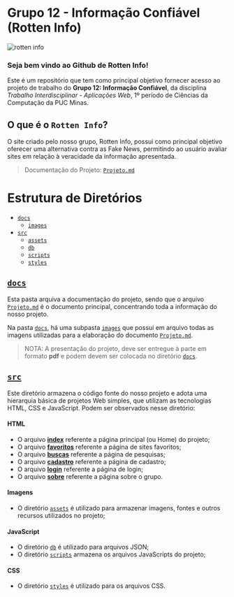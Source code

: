 # Grupo 12 - Informação Confiável (Rotten Info)   

![rotten info](https://i.imgur.com/aARQhdV.png)

### Seja bem vindo ao Github de Rotten Info!

Este é um repositório que tem como principal objetivo
fornecer acesso ao projeto de trabalho do **Grupo 12: Informação Confiável**,
da disciplina _Trabalho Interdisciplinar - Aplicações Web_, 
1º período de Ciências da Computação da PUC Minas.

## O que é o `Rotten Info`?

O site criado pelo nosso grupo, Rotten Info, possui como principal objetivo 
oferecer uma alternativa contra as Fake News, permitindo ao usuário 
avaliar sites em relação à veracidade da informação apresentada.

>Documentação do Projeto: [`Projeto.md`](docs/Projeto.md)

# Estrutura de Diretórios


- [`docs`](/docs)
  - [`images`](/docs/images)
- [`src`](/src)
  - [`assets`](/src/assets)
  - [`db`](/src/db)
  - [`scripts`](/src/scripts)
  - [`styles`](/src/styles)

## [`docs`](/docs)

Esta pasta arquiva a documentação do projeto, sendo que o arquivo
[`Projeto.md`](docs/Projeto.md) é o documento principal, concentrando
toda a informação do nosso projeto.

Na pasta [`docs`](/docs), há uma subpasta [`images`](/docs/images) que possui em arquivo todas as
imagens utilizadas para a elaboração do documento [`Projeto.md`](docs/Projeto.md).

>NOTA: A presentação do projeto, deve ser entregue à parte em formato **pdf** e
>podem devem ser colocada no diretório [`docs`](/docs).

## [`src`](/src)

Este diretório armazena o código fonte do nosso projeto e adota uma hierarquia
básica de projetos Web simples, que utilizam as tecnologias HTML, CSS e
JavaScript. Podem ser observados nesse diretório:

#### HTML
- O arquivo [**index**](/src/index.html) referente a página principal (ou Home) do projeto;
- O arquivo [**favoritos**](/src/favoritos.html) referente a página de sites favoritos;
- O arquivo [**buscas**](/src/buscas.html) referente a página de pesquisas;
- O arquivo [**cadastro**](/src/cadastro.html) referente a página de cadastro;
- O arquivo [**login**](/src/login.html) referente a página de login;
- O arquivo [**sobre**](/src/sobre.html) referente a página sobre o grupo.

#### Imagens
- O diretório [`assets`](/src/assets) é utilizado para armazenar imagens, fontes e
  outros recursos utilizados no projeto;
  

#### JavaScript
- O diretório [`db`](/src/db) é utilizado para arquivos JSON;
- O diretório [`scripts`](/src/scripts) armazena os arquivos JavaScripts do projeto;

#### CSS
- O diretório [`styles`](/src/styles) é utilizado para os arquivos CSS.
